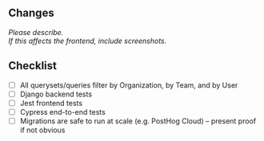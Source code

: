 ## Changes

*Please describe.*  
*If this affects the frontend, include screenshots.*  

## Checklist

- [ ] All querysets/queries filter by Organization, by Team, and by User
- [ ] Django backend tests
- [ ] Jest frontend tests
- [ ] Cypress end-to-end tests
- [ ] Migrations are safe to run at scale (e.g. PostHog Cloud) – present proof if not obvious
